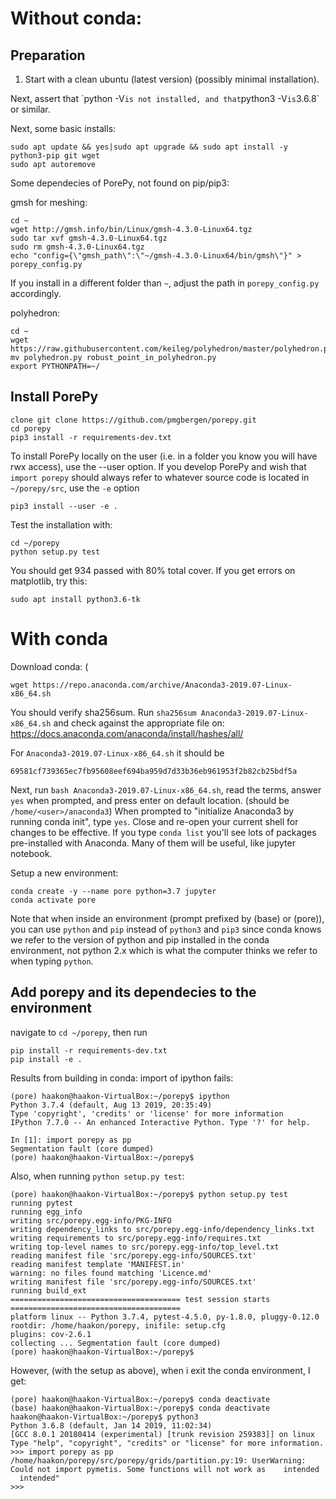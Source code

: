 # Without conda:
## Preparation
1. Start with a clean ubuntu (latest version) (possibly minimal installation).

Next, assert that ´python -V` is not installed, and that `python3 -V` is `3.6.8` or similar.

Next, some basic installs:
```
sudo apt update && yes|sudo apt upgrade && sudo apt install -y python3-pip git wget
sudo apt autoremove
```

Some dependecies of PorePy, not found on pip/pip3:

gmsh for meshing:
```
cd ~
wget http://gmsh.info/bin/Linux/gmsh-4.3.0-Linux64.tgz
sudo tar xvf gmsh-4.3.0-Linux64.tgz
sudo rm gmsh-4.3.0-Linux64.tgz
echo "config={\"gmsh_path\":\"~/gmsh-4.3.0-Linux64/bin/gmsh\"}" > porepy_config.py
```
If you install in a different folder than `~`, adjust the path in `porepy_config.py` accordingly.

polyhedron:
```
cd ~
wget https://raw.githubusercontent.com/keileg/polyhedron/master/polyhedron.py
mv polyhedron.py robust_point_in_polyhedron.py
export PYTHONPATH=~/
```

## Install PorePy
```
clone git clone https://github.com/pmgbergen/porepy.git
cd porepy
pip3 install -r requirements-dev.txt
```

To install PorePy locally on the user (i.e. in a folder you know you will have rwx access), use the --user option.
If you develop PorePy and wish that `import porepy` should always refer to whatever source code is located in `~/porepy/src`, use the `-e` option
```
pip3 install --user -e .
```

Test the installation with:
```
cd ~/porepy
python setup.py test
```
You should get 934 passed with 80% total cover.
If you get errors on matplotlib, try this:
```
sudo apt install python3.6-tk
```

# With conda

Download conda: (
```
wget https://repo.anaconda.com/archive/Anaconda3-2019.07-Linux-x86_64.sh
```
You should verify sha256sum. Run `sha256sum Anaconda3-2019.07-Linux-x86_64.sh` and check against the appropriate file on:
https://docs.anaconda.com/anaconda/install/hashes/all/

For `Anaconda3-2019.07-Linux-x86_64.sh` it should be
```
69581cf739365ec7fb95608eef694ba959d7d33b36eb961953f2b82cb25bdf5a
```

Next, run `bash Anaconda3-2019.07-Linux-x86_64.sh`, read the terms, answer `yes` when prompted, and press enter on default location.
(should be `/home/<user>/anaconda3`)
When prompted to "initialize Anaconda3 by running conda init", type `yes`. Close and re-open your current shell for changes to be effective.
If you type `conda list` you'll see lots of packages pre-installed with Anaconda. Many of them will be useful, like jupyter notebook.

Setup a new environment:
```
conda create -y --name pore python=3.7 jupyter
conda activate pore
```
Note that when inside an environment (prompt prefixed by (base) or (pore)), you can use `python` and `pip` instead of `python3` and `pip3` since conda knows we refer to the version of python and pip installed in the conda environment, not python 2.x which is what the computer thinks we refer to when typing `python`.

## Add porepy and its dependecies to the environment

navigate to `cd ~/porepy`, then run
```
pip install -r requirements-dev.txt
pip install -e .
```

Results from building in conda:
import of ipython fails:
```
(pore) haakon@haakon-VirtualBox:~/porepy$ ipython
Python 3.7.4 (default, Aug 13 2019, 20:35:49) 
Type 'copyright', 'credits' or 'license' for more information
IPython 7.7.0 -- An enhanced Interactive Python. Type '?' for help.

In [1]: import porepy as pp                                                                      
Segmentation fault (core dumped)
(pore) haakon@haakon-VirtualBox:~/porepy$
```

Also, when running `python setup.py test`:
```
(pore) haakon@haakon-VirtualBox:~/porepy$ python setup.py test
running pytest
running egg_info
writing src/porepy.egg-info/PKG-INFO
writing dependency_links to src/porepy.egg-info/dependency_links.txt
writing requirements to src/porepy.egg-info/requires.txt
writing top-level names to src/porepy.egg-info/top_level.txt
reading manifest file 'src/porepy.egg-info/SOURCES.txt'
reading manifest template 'MANIFEST.in'
warning: no files found matching 'Licence.md'
writing manifest file 'src/porepy.egg-info/SOURCES.txt'
running build_ext
====================================== test session starts ======================================
platform linux -- Python 3.7.4, pytest-4.5.0, py-1.8.0, pluggy-0.12.0
rootdir: /home/haakon/porepy, inifile: setup.cfg
plugins: cov-2.6.1
collecting ... Segmentation fault (core dumped)
(pore) haakon@haakon-VirtualBox:~/porepy$
```

However, (with the setup as above), when i exit the conda environment, I get:
```
(pore) haakon@haakon-VirtualBox:~/porepy$ conda deactivate
(base) haakon@haakon-VirtualBox:~/porepy$ conda deactivate
haakon@haakon-VirtualBox:~/porepy$ python3
Python 3.6.8 (default, Jan 14 2019, 11:02:34) 
[GCC 8.0.1 20180414 (experimental) [trunk revision 259383]] on linux
Type "help", "copyright", "credits" or "license" for more information.
>>> import porepy as pp
/home/haakon/porepy/src/porepy/grids/partition.py:19: UserWarning: Could not import pymetis. Some functions will not work as    intended
  intended"
>>> 

```
